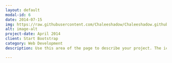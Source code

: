 ```yaml
---
layout: default
modal-id: 6
date: 2014-07-15
img: https://raw.githubusercontent.com/Chaleeshadow/Chaleeshadow.github.io/master/img/portfolio/submarine.png
alt: image-alt
project-date: April 2014
client: Start Bootstrap
category: Web Development
description: Use this area of the page to describe your project. The icon above is part of a free icon set by <a href="https://sellfy.com/p/8Q9P/jV3VZ/">Flat Icons</a>. On their website, you can download their free set with 16 icons, or you can purchase the entire set with 146 icons for only $12!

---
```

